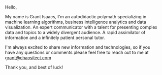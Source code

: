 Hello,

My name is Grant Isaacs, I'm an autodidactic polymath specializing in machine learning algorithms, business intelligence analytics and data visualization. An expert communicator with a talent for presenting complex data and topics to a widely divergent audience. A rapid assimilator of information and a infinitely patient personal tutor.

I'm always excited to share new information and technologies, so if you have any questions or comments please feel free to reach out to me at grant@chaositect.com

Thank you, and best of luck!

